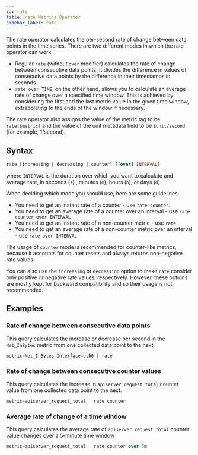 ```yaml
---
id: rate
title: rate Metrics Operator
sidebar_label: rate
---
```



The rate operator calculates the per-second rate of change between data points in the time series. There are two different modes in which the rate operator can work:

* Regular `rate` (without `over` modifier) calculates the rate of change between consecutive data points. It divides the difference in values of consecutive data points by the difference in their timestamps in seconds.
* `rate over TIME`, on the other hand, allows you to calculate an average rate of change over a specified time window. This is achieved by considering the first and the last metric value in the given time window, extrapolating to the ends of the window if necessary.

The rate operator also assigns the value of the metric tag to be `rate($metric)` and the value of the unit metadata field to be `$unit/second` (for example, 1/second).

## Syntax

```sql
rate [increasing | decreasing | counter] [[over] INTERVAL]
```
where `INTERVAL` is the duration over which you want to calculate and average rate, in seconds (`s`) , minutes (`m`), hours (`h`), or days (`d`).

When deciding which mode you should use, here are some guidelines:
* You need to get an instant rate of a counter - use `rate counter`.
* You need to get an average rate of a counter over an interval - use `rate counter over INTERVAL`
* You need to get an instant rate of a non-counter metric - use `rate`
* You need to get an average rate of a non-counter metric over an interval  - use `rate over INTERVAL`

The usage of `counter` mode is recommended for counter-like metrics, because it accounts for counter resets and always returns non-negative rate values

You can also use the `increasing` or `decreasing` option to make `rate` consider only positive or negative rate values, respectively. However, these options are mostly kept for backward compatibility and so their usage is not recommended.

## Examples

### Rate of change between consecutive data points

This query calculates the increase or decrease per second in the `Net_InBytes` metric from one collected data point to the next. 

```sql
metric=Net_InBytes Interface=eth0 | rate
```

### Rate of change between consecutive counter values

This query calculates the increase in `apiserver_request_total` counter value from one collected data point to the next. 

```sql
metric=apiserver_request_total | rate counter
```

### Average rate of change of a time window

This query calculates the average rate of `apiserver_request_total` counter value changes over a 5-minute time window

```sql
metric=apiserver_request_total | rate counter over 5m
```
